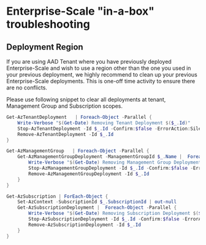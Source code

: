 # Enterprise-Scale "in-a-box" troubleshooting

## Deployment Region

If you are using AAD Tenant where you have previously deployed Enterprise-Scale and wish to use a region other than the one you used in your previous deployment, we highly recommend to clean up your previous Enterprise-Scale deployments. This is one-off time activity to ensure there are no conflicts.

Please use following snippet to clear all deployments at tenant, Management Group and Subscription scopes.

```PowerShell
Get-AzTenantDeployment   | Foreach-Object -Parallel {
    Write-Verbose "$(Get-Date) Removing Tenant Deployment $($_.Id)"
    Stop-AzTenantDeployment -Id $_.Id -Confirm:$false -ErrorAction:SilentlyContinue
    Remove-AzTenantDeployment -Id $_.Id
}

Get-AzManagementGroup   | Foreach-Object -Parallel {
    Get-AzManagementGroupDeployment -ManagementGroupId $_.Name |  Foreach-Object -Parallel {
        Write-Verbose "$(Get-Date) Removing Management Group Deployment $($_.Id)"
        Stop-AzManagementGroupDeployment -Id $_.Id -Confirm:$false -ErrorAction:SilentlyContinue
        Remove-AzManagementGroupDeployment -Id $_.Id
    }
}

Get-AzSubscription | ForEach-Object {
    Set-AzContext -SubscriptionId $_.SubscriptionId | out-null
    Get-AzSubscriptionDeployment |  Foreach-Object -Parallel {
        Write-Verbose "$(Get-Date) Removing Subscription Deployment $($_.Id)"
        Stop-AzSubscriptionDeployment -Id $_.Id -Confirm:$false -ErrorAction:SilentlyContinue
        Remove-AzSubscriptionDeployment -Id $_.Id
    }
}
```

